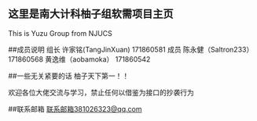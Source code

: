 ## 这里是南大计科柚子组软需项目主页 
This is Yuzu Group from NJUCS

##成员说明
组长 许家铭(TangJinXuan) 171860581 
成员 陈永健（Saltron233） 171860568 黄逸维（aobamoka） 171860542

##一些无关紧要的话
柚子天下第一！！

欢迎各位大佬交流与学习，禁止任何以借鉴为接口的抄袭行为

##联系邮箱
联系邮箱381026323@qq.com
